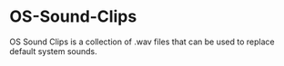# OS-Sound-Clips

OS Sound Clips is a collection of .wav files that can be used to replace default
system sounds. 
